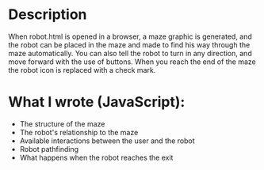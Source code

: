 # Description
When robot.html is opened in a browser, a maze graphic is generated, and the robot can be placed in the maze and made to find his way through the maze automatically. You can also tell the robot to turn in any direction, and move forward with the use of buttons. When you reach the end of the maze the robot icon is replaced with a check mark.


# What I wrote (JavaScript):
- The structure of the maze
- The robot's relationship to the maze
- Available interactions between the user and the robot
- Robot pathfinding
- What happens when the robot reaches the exit
